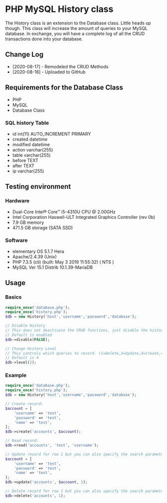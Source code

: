 # PHP MySQL History class

The History class is an extension to the Database class. Little heads up though. This class will increase the amount of queries to your MySQL database. In exchange, you will have a complete log of all the CRUD transactions done into your database.

## Change Log
 * [2020-08-17] - Remodeled the CRUD Methods
 * [2020-08-16] - Uploaded to GitHub

## Requirements for the Database Class
 * PHP
 * MySQL
 * Database Class

### SQL history Table
 * id int(11) AUTO_INCREMENT PRIMARY
 * created datetime
 * modified datetime
 * action varchar(255)
 * table varchar(255)
 * before TEXT
 * after TEXT
 * ip varchar(255)

## Testing environment
### Hardware
 * Dual-Core Intel® Core™ i5-4310U CPU @ 2.00GHz
 * Intel Corporation Haswell-ULT Integrated Graphics Controller (rev 0b)
 * 7.9 GB memory
 * 471.5 GB storage (SATA SSD)
### Software
 * elementary OS 5.1.7 Hera
 * Apache/2.4.39 (Unix)
 * PHP 7.3.5 (cli) (built: May  3 2019 11:55:32) ( NTS )
 * MySQL Ver 15.1 Distrib 10.1.39-MariaDB

## Usage
### Basics
```php
require_once('database.php');
require_once('history.php');
$db = new History('host','username','password','database');

// Disable History
// This does not deactivate the CRUD functions, just disable the history.
// Default is enabled
$db->disable(FALSE);

// Change History Level
// This controls which queries to record. (1=Delete,2=Update,3=Create,4=Read)
// Default is 4
$db->level(2);
```

### Example
```php
require_once('database.php');
require_once('history.php');
$db = new History('host','username','password','database');

// Create record:
$account = [
	'username' => 'test',
	'password' => 'test',
	'name' => 'test',
];
$db->create('accounts', $account);

// Read record:
$db->read('accounts', 'test', 'username');

// Update record for row 1 but you can also specify the search parameter by setting a 4th parameter as the column:
$account = [
	'username' => 'test',
	'password' => 'test',
	'name' => 'test',
];
$db->update('accounts', $account, 1);

// Delete record for row 1 but you can also specify the search parameter by setting a 3th parameter as the column:
$db->delete('accounts', 1);
```
